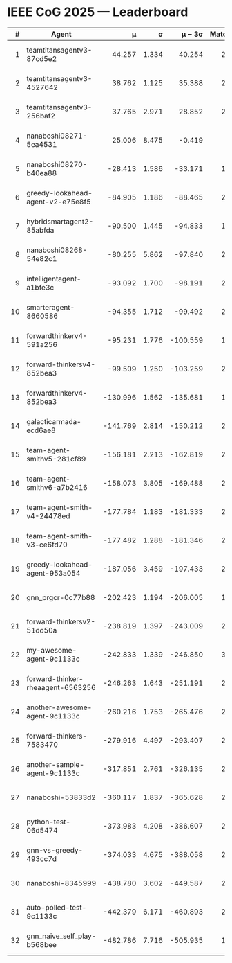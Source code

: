 # IEEE CoG 2025 — Leaderboard

| # | Agent | μ | σ | μ − 3σ | Matches | Updated |
|---:|---|---:|---:|---:|---:|---|
| 1 | teamtitansagentv3-87cd5e2 | 44.257 | 1.334 | 40.254 | 2480 | 2025-08-27 15:39 |
| 2 | teamtitansagentv3-4527642 | 38.762 | 1.125 | 35.388 | 2320 | 2025-08-27 15:39 |
| 3 | teamtitansagentv3-256baf2 | 37.765 | 2.971 | 28.852 | 2380 | 2025-08-27 15:39 |
| 4 | nanaboshi08271-5ea4531 | 25.006 | 8.475 | -0.419 | 700 | 2025-08-27 15:39 |
| 5 | nanaboshi08270-b40ea88 | -28.413 | 1.586 | -33.171 | 1338 | 2025-08-27 15:39 |
| 6 | greedy-lookahead-agent-v2-e75e8f5 | -84.905 | 1.186 | -88.465 | 2078 | 2025-08-27 15:39 |
| 7 | hybridsmartagent2-85abfda | -90.500 | 1.445 | -94.833 | 1936 | 2025-08-27 15:39 |
| 8 | nanaboshi08268-54e82c1 | -80.255 | 5.862 | -97.840 | 2178 | 2025-08-27 15:39 |
| 9 | intelligentagent-a1bfe3c | -93.092 | 1.700 | -98.191 | 2256 | 2025-08-27 15:39 |
| 10 | smarteragent-8660586 | -94.355 | 1.712 | -99.492 | 2004 | 2025-08-27 15:39 |
| 11 | forwardthinkerv4-591a256 | -95.231 | 1.776 | -100.559 | 1968 | 2025-08-27 15:39 |
| 12 | forward-thinkersv4-852bea3 | -99.509 | 1.250 | -103.259 | 2124 | 2025-08-27 15:39 |
| 13 | forwardthinkerv4-852bea3 | -130.996 | 1.562 | -135.681 | 1856 | 2025-08-27 15:39 |
| 14 | galacticarmada-ecd6ae8 | -141.769 | 2.814 | -150.212 | 2240 | 2025-08-27 15:39 |
| 15 | team-agent-smithv5-281cf89 | -156.181 | 2.213 | -162.819 | 2480 | 2025-08-27 15:39 |
| 16 | team-agent-smithv6-a7b2416 | -158.073 | 3.805 | -169.488 | 2860 | 2025-08-27 15:39 |
| 17 | team-agent-smith-v4-24478ed | -177.784 | 1.183 | -181.333 | 2460 | 2025-08-27 15:39 |
| 18 | team-agent-smith-v3-ce6fd70 | -177.482 | 1.288 | -181.346 | 2400 | 2025-08-27 15:39 |
| 19 | greedy-lookahead-agent-953a054 | -187.056 | 3.459 | -197.433 | 2318 | 2025-08-27 15:39 |
| 20 | gnn_prgcr-0c77b88 | -202.423 | 1.194 | -206.005 | 1940 | 2025-08-27 15:39 |
| 21 | forward-thinkersv2-51dd50a | -238.819 | 1.397 | -243.009 | 2686 | 2025-08-27 15:39 |
| 22 | my-awesome-agent-9c1133c | -242.833 | 1.339 | -246.850 | 3020 | 2025-08-27 15:39 |
| 23 | forward-thinker-rheaagent-6563256 | -246.263 | 1.643 | -251.191 | 2586 | 2025-08-27 15:39 |
| 24 | another-awesome-agent-9c1133c | -260.216 | 1.753 | -265.476 | 2620 | 2025-08-27 15:39 |
| 25 | forward-thinkers-7583470 | -279.916 | 4.497 | -293.407 | 2500 | 2025-08-27 15:39 |
| 26 | another-sample-agent-9c1133c | -317.851 | 2.761 | -326.135 | 2580 | 2025-08-27 15:39 |
| 27 | nanaboshi-53833d2 | -360.117 | 1.837 | -365.628 | 2100 | 2025-08-27 15:39 |
| 28 | python-test-06d5474 | -373.983 | 4.208 | -386.607 | 2070 | 2025-08-27 15:39 |
| 29 | gnn-vs-greedy-493cc7d | -374.033 | 4.675 | -388.058 | 2280 | 2025-08-27 15:39 |
| 30 | nanaboshi-8345999 | -438.780 | 3.602 | -449.587 | 2270 | 2025-08-27 15:39 |
| 31 | auto-polled-test-9c1133c | -442.379 | 6.171 | -460.893 | 2100 | 2025-08-27 15:39 |
| 32 | gnn_naive_self_play-b568bee | -482.786 | 7.716 | -505.935 | 1820 | 2025-08-27 15:39 |
